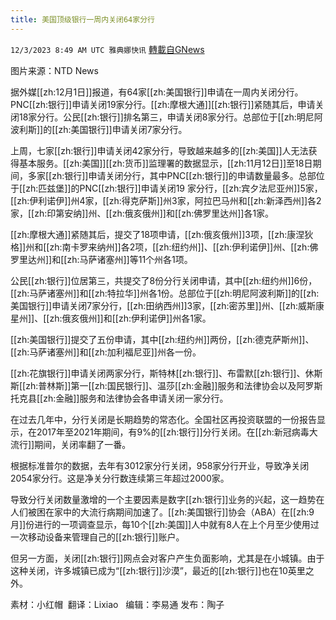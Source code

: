```yaml
---
title: 美国顶级银行一周内关闭64家分行
---
```

`12/3/2023 8:49 AM UTC 雅典娜快讯` [轉載自GNews](https://gnews.org/articles/2065445)

图片来源：NTD News

据外媒[[zh:12月1日]]报道，有64家[[zh:美国银行]]申请在一周内关闭分行。PNC[[zh:银行]]申请关闭19家分行。[[zh:摩根大通]][[zh:银行]]紧随其后，申请关闭18家分行。公民[[zh:银行]]排名第三，申请关闭8家分行。总部位于[[zh:明尼阿波利斯]]的[[zh:美国银行]]申请关闭7家分行。

上周，七家[[zh:银行]]申请关闭42家分行，导致越来越多的[[zh:美国]]人无法获得基本服务。[[zh:美国]][[zh:货币]]监理署的数据显示，[[zh:11月12日]]至18日期间，多家[[zh:银行]]申请关闭分行，其中PNC[[zh:银行]]的申请数量最多。总部位于[[zh:匹兹堡]]的PNC[[zh:银行]]申请关闭19 家分行，[[zh:宾夕法尼亚州]]5家，[[zh:伊利诺伊]]州4家，[[zh:得克萨斯]]州3家，阿拉巴马州和[[zh:新泽西州]]各2家，[[zh:印第安纳]]州、[[zh:俄亥俄州]]和[[zh:佛罗里达州]]各1家。

[[zh:摩根大通]]紧随其后，提交了18项申请，[[zh:俄亥俄州]]3项，[[zh:康涅狄格]]州和[[zh:南卡罗来纳州]]各2项，[[zh:纽约州]]、[[zh:伊利诺伊]]州、[[zh:佛罗里达州]]和[[zh:马萨诸塞州]]等11个州各1项。

公民[[zh:银行]]位居第三，共提交了8份分行关闭申请，其中[[zh:纽约州]]6份，[[zh:马萨诸塞州]]和[[zh:特拉华]]州各1份。总部位于[[zh:明尼阿波利斯]]的[[zh:美国银行]]申请关闭7家分行，[[zh:田纳西州]]3家，[[zh:密苏里]]州、[[zh:威斯康星州]]、[[zh:俄亥俄州]]和[[zh:伊利诺伊]]州各1家。

[[zh:美国银行]]提交了五份申请，其中[[zh:纽约州]]两份，[[zh:德克萨斯州]]、[[zh:马萨诸塞州]]和[[zh:加利福尼亚]]州各一份。

[[zh:花旗银行]]申请关闭两家分行，斯特林[[zh:银行]]、布雷默[[zh:银行]]、休斯斯[[zh:普林斯]]第一[[zh:国民银行]]、温莎[[zh:金融]]服务和法律协会以及阿罗斯托克县[[zh:金融]]服务和法律协会各申请关闭一家分行。

在过去几年中，分行关闭是长期趋势的常态化。全国社区再投资联盟的一份报告显示，在2017年至2021年期间，有9%的[[zh:银行]]分行关闭。在[[zh:新冠病毒大流行]]期间，关闭率翻了一番。

根据标准普尔的数据，去年有3012家分行关闭，958家分行开业，导致净关闭2054家分行。这是净关分行数连续第三年超过2000家。

导致分行关闭数量激增的一个主要因素是数字[[zh:银行]]业务的兴起，这一趋势在人们被困在家中的大流行病期间加速了。[[zh:美国银行]]协会（ABA）在[[zh:9月]]份进行的一项调查显示，每10个[[zh:美国]]人中就有8人在上个月至少使用过一次移动设备来管理自己的[[zh:银行]]账户。

但另一方面，关闭[[zh:银行]]网点会对客户产生负面影响，尤其是在小城镇。由于这种关闭，许多城镇已成为“[[zh:银行]]沙漠”，最近的[[zh:银行]]也在10英里之外。

         
素材：小红帽   翻译：Lixiao   编辑：李易通  发布：陶子


